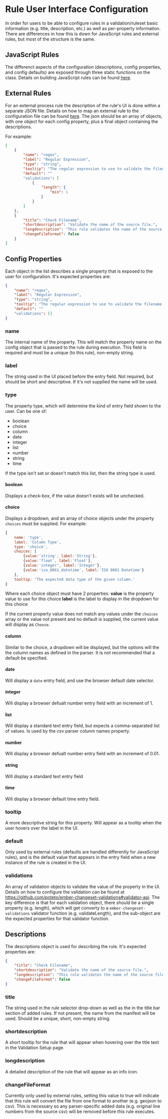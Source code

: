 # Rule User Interface Configuration

In order for users to be able to configure rules in a validation/ruleset basic information (e.g. title, description, etc.) as well as per-property information. There are differences in how this is down for JavaScript rules and external rules, but most of the structure is the same.

## JavaScript Rules
The differenct aspects of the configuration (descriptions, config properties, and config defaults) are exposed through three static functions on the class. Details on building JavaScript rules can be found [here][javascriptRules].

## External Rules
For an external process rule the description of the rule's UI is done within a separate JSON file. Details on how to map an external rule to the configuration file can be found [here][externalProcessRules]. The json should be an array of objects, with one object for each config property, plus a final object containing the descriptions.

For example:
```json
[
	{
		"name": "regex",
		"label": "Regular Expression",
		"type": "string",
		"tooltip": "The regular expression to use to validate the filename.",
		"default": ""
		"validations": [
			{
				"length": {
					"min": 1
				}
			}
		]
    },
	{
		"title": "Check Filename",
        "shortdescription": "Validate the name of the source file.",
		"longdescription": "This rule validates the name of the source file against a regular expression. An error is reported if the filename fails to match the regular expression.",
		"changeFileFormat": false
	}
]
```

## Config Properties
Each object in the list describes a single property that is exposed to the user for configuration.  It's expected properties are:
```json
{
	"name": "regex",
	"label": "Regular Expression",
	"type": "string",
	"tooltip": "The regular expression to use to validate the filename.",
	"default": ""
	"validations": []
}
```

### name
The internal name of the property. This will match the property name on the config object that is passed to the rule during execution. This field is required and must be a unique (to this rule), non-empty string.

### label
The string used in the UI placed before the entry field. Not required, but should be short and descriptive. If it's not supplied the name will be used.

### type
The property type, which will determine the kind of entry field shown to the user. Can be one of:
 * boolean
 * choice
 * column
 * date
 * integer
 * list
 * number
 * string
 * time

If the type isn't set or doesn't match this list, then the string type is used.

#### boolean
Displays a check-box, if the value doesn't exists will be unchecked.

#### choice
Displays a dropdown, and an array of choice objects under the property `choices` must be supplied. For example:
```javascript
{
	name: 'type',
	label: 'Column Type',
	type: 'choice',
	choices: [
		{value:'string', label:'String'},
		{value:'float', label:'Float'},
		{value:'integer', label:'Integer'},
		{value:'iso_8061_datetime', label:'ISO 8601 Datetime'}
	],
	tooltip: 'The expected data type of the given column.'
}
```
 Where each choice object must have 2 properties:
 **value** is the property value to use for this choice
 **label** is the label to display in the dropdown for this choice
 
 If the current property value does not match any values under the `choices` array or the value not present and no default is supplied, the current value will display as `Choose`.
 
#### column
Similar to the choice, a dropdown will be displayed, but the options will the the column names as defined in the parser. It is not recommended that a default be specified.
 
#### date
Will display a `date` entry field, and use the browser default date selector.
 
#### integer
Will display a browser defualt number entry field with an increment of 1.
 
#### list
Will display a standard text entry field, but expects a comma-separated list of values. Is used by the csv parser colunm names property.
 
#### number
Will display a browser defualt number entry field with an increment of 0.01.

#### string
Will display a standard text entry field

#### time
Will display a browser default time entry field.

### tooltip
A more descriptive string for this property.  Will appear as a tooltip when the user hovers over the label in the UI.

### default
Only used by external rules (defaults are handled differently for JavaScript rules), and is the default value that appears in the entry field when a new instance of the rule is created in the UI.

### validations
An array of validation objects to validate the value of the property in the UI. Details on how to configure the validation can be found at https://github.com/poteto/ember-changeset-validations#validator-api. The key difference is that for each validation object, there should be a single property (e.g. length), which will get converty to a `ember-changeset-validations` validator function (e.g. validateLength), and the sub-object are the expected properties for that validator function. 


## Descriptions
The descriptions object is used for describing the rule. It's expected properties are:

```json
{
	"title": "Check Filename",
    "shortdescription": "Validate the name of the source file.",
	"longdescription": "This rule validates the name of the source file against a regular expression. An error is reported if the filename fails to match the regular expression.",
	"changeFileFormat": false
}
```

### title
The string used in the rule selector drop-down as well as the in the title bar section of added rules. If not present, the name from the manifest will be used. Should be a unique, short, non-empty string.

### shortdescription
A short tooltip for the rule that will appear when hovering over the title text in the Validation Setup page.

### longdescription
A detailed description of the rule that will appear as an info icon.

### changeFileFormat
Currently only used by external rules, setting this value to true will indicate that this rule will convert the file from one format to another (e.g. geojson to csv).  This is necessary so any parser-specific added data (e.g. original line numbers from the source csv) will be removed before this rule executes.

[externalProcessRules]: externalProcessRules.md
[javascriptRules]: javascriptRules.md